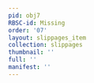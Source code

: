 ```yaml
---
pid: obj7
RBSC-id: Missing
order: '07'
layout: slippages_item
collection: slippages
thumbnail: ''
full: ''
manifest: ''
---
```


